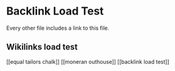 # Backlink Load Test

Every other file includes a link to this file.


## Wikilinks load test

[[equal tailors chalk]]
[[moneran outhouse]]
[[backlink load test]]
